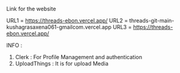 Link for the website

URL1 =   https://threads-ebon.vercel.app/
URL2 =   threads-git-main-kushagrasaxena061-gmailcom.vercel.app
URL3 =   https://threads-ebon.vercel.app/





INFO : 

1) Clerk : For Profile Management and authentication
2) UploadThings : It is for upload Media
